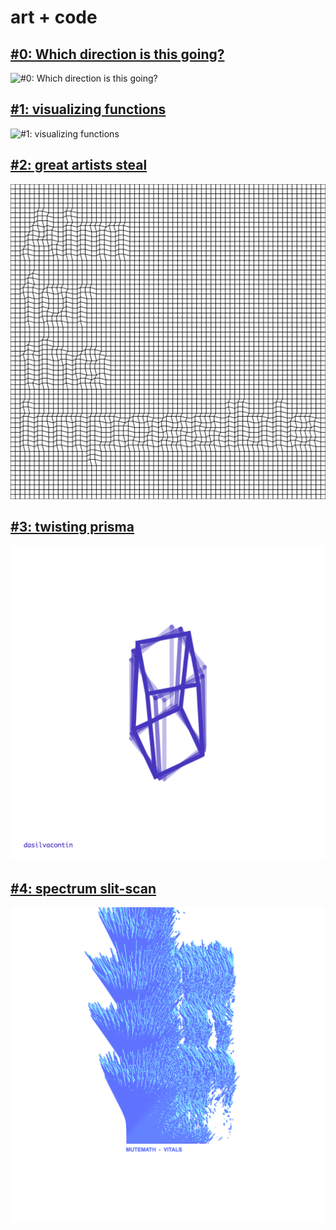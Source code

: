 art + code
==========

## [#0: Which direction is this going?](https://www.instagram.com/p/BYohaWPleUN/?taken-by=dasilvacontin)
![#0: Which direction is this going?](https://instagram.flcy1-1.fna.fbcdn.net/t51.2885-15/e15/21372854_165237617365635_3299963891961823232_n.jpg)

## [#1: visualizing functions](https://www.instagram.com/p/BYrie-VFqwk/?taken-by=dasilvacontin)
![#1: visualizing functions](https://instagram.flcy1-1.fna.fbcdn.net/t51.2885-15/e15/21373081_497961777222835_6778389859825352704_n.jpg)

## [#2: great artists steal](https://www.instagram.com/p/BYuA_yAF9vi/?taken-by=dasilvacontin)
![#2: great artists steal](2/art.png)

## [#3: twisting prisma](https://www.instagram.com/p/BaXODapFuDU/?taken-by=dasilvacontin)
![#3: twisting prisma](3.1/bloops/bloop-1.png) 

## [#4: spectrum slit-scan](https://www.instagram.com/p/Bag85wmFL51/?taken-by=dasilvacontin)
![#4: spectrum slit-scan](4/bloops/bloop-15.png)